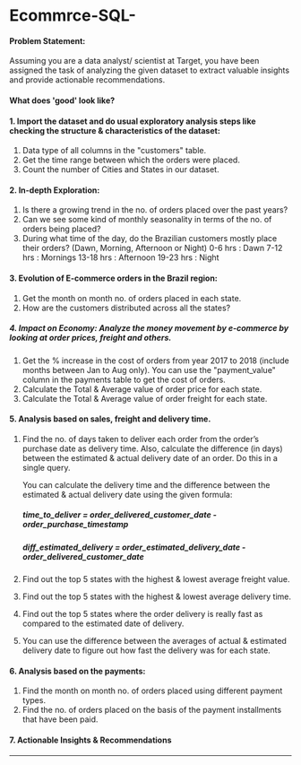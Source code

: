 # Ecommrce-SQL-

#### Problem Statement:

Assuming you are a data analyst/ scientist at Target, you have been assigned the task of analyzing the given dataset to extract valuable insights and provide actionable recommendations.

#### What does 'good' look like?

#### 1. Import the dataset and do usual exploratory analysis steps like checking the structure & characteristics of the dataset:
  1. Data type of all columns in the "customers" table.
  2. Get the time range between which the orders were placed.
  3. Count the number of Cities and States in our dataset.
#### 2. In-depth Exploration:
  1. Is there a growing trend in the no. of orders placed over the past years?
  2. Can we see some kind of monthly seasonality in terms of the no. of orders being placed?
  3. During what time of the day, do the Brazilian customers mostly place their orders? (Dawn, Morning, Afternoon or Night)
    0-6 hrs : Dawn
    7-12 hrs : Mornings
    13-18 hrs : Afternoon
    19-23 hrs : Night
#### 3. Evolution of E-commerce orders in the Brazil region:
  1. Get the month on month no. of orders placed in each state.
  2. How are the customers distributed across all the states?
##### 4. Impact on Economy: Analyze the money movement by e-commerce by looking at order prices, freight and others.
  1. Get the % increase in the cost of orders from year 2017 to 2018 (include months between Jan to Aug only). You can use the "payment_value" column in the             payments table to get the cost of orders.
  2. Calculate the Total & Average value of order price for each state.
  3. Calculate the Total & Average value of order freight for each state.
#### 5. Analysis based on sales, freight and delivery time.
  1. Find the no. of days taken to deliver each order from the order’s purchase date as delivery time. Also, calculate the difference (in days) between the              estimated & actual delivery date of an order. Do this in a single query.

     You can calculate the delivery time and the difference between the estimated & actual delivery date using the given formula:
     ##### time_to_deliver = order_delivered_customer_date - order_purchase_timestamp
     ##### diff_estimated_delivery = order_estimated_delivery_date - order_delivered_customer_date
  2. Find out the top 5 states with the highest & lowest average freight value.
  3. Find out the top 5 states with the highest & lowest average delivery time.
  4. Find out the top 5 states where the order delivery is really fast as compared to the estimated date of delivery.
  5. You can use the difference between the averages of actual & estimated delivery date to figure out how fast the delivery was for each state.
#### 6. Analysis based on the payments:
  1. Find the month on month no. of orders placed using different payment types.
  2. Find the no. of orders placed on the basis of the payment installments that have been paid.
#### 7. Actionable Insights & Recommendations
___________________________________________________________________________________________________________
